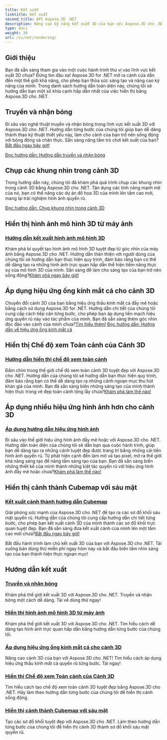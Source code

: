 ```yaml
---
title: Kết xuất
linktitle: Kết xuất
second_title: API Aspose.3D .NET
description: Nâng cao kỹ năng kết xuất 3D của bạn với Aspose.3D cho .NET! Tạo bóng, tạo hình ảnh trực quan quyến rũ, áp dụng hiệu ứng thấu kính mắt cá, v.v.
type: docs
weight: 30
url: /vi/net/rendering/
---
```

## Giới thiệu

Bạn đã sẵn sàng tham gia vào một cuộc hành trình thú vị vào lĩnh vực kết xuất 3D chưa? Đừng tìm đâu xa! Aspose.3D for .NET mở ra cánh cửa dẫn đến một thế giới khả năng, cho phép bạn thỏa sức sáng tạo và nâng cao kỹ năng của mình. Trong danh sách hướng dẫn toàn diện này, chúng tôi sẽ hướng dẫn bạn một số khía cạnh hấp dẫn nhất của việc hiển thị bằng Aspose.3D cho .NET.

## Truyền và nhận bóng
 Đi sâu vào nghệ thuật truyền và nhận bóng trong lĩnh vực kết xuất 3D với Aspose.3D cho .NET. Hướng dẫn từng bước của chúng tôi giúp bạn dễ dàng thành thạo kỹ thuật thiết yếu này, làm cho cảnh của bạn trở nên sống động với bóng động và chân thực. Sẵn sàng nâng tầm trò chơi kết xuất của bạn?[Bắt đầu ngay bây giờ!](./cast-receive-shadows/)

[Đọc hướng dẫn: Hướng dẫn truyền và nhận bóng](./cast-receive-shadows/)


## Chụp các khung nhìn trong cảnh 3D
Trong hướng dẫn này, chúng tôi đã khám phá quá trình chụp các khung nhìn trong cảnh 3D bằng Aspose.3D cho .NET. Tận dụng các tính năng mạnh mẽ của nó, bạn có thể nâng các dự án đồ họa 3D của mình lên tầm cao mới, mang lại trải nghiệm hình ảnh quyến rũ.

[Đọc hướng dẫn: Chụp khung nhìn trong cảnh 3D](./capture-viewport/)


## Hiển thị hình ảnh mô hình 3D từ máy ảnh
### [Hướng dẫn kết xuất hình ảnh mô hình 3D](./render-3d-model-image/)
 Khám phá bí quyết tạo hình ảnh mô hình 3D tuyệt đẹp từ góc nhìn của máy ảnh bằng Aspose.3D cho .NET. Hướng dẫn thân thiện với người dùng của chúng tôi sẽ hướng dẫn bạn thực hiện quy trình, đảm bảo rằng bạn có thể dễ dàng tạo ra những hình ảnh trực quan hấp dẫn thể hiện tiềm năng thực sự của mô hình 3D của mình. Sẵn sàng để làm cho sáng tạo của bạn trở nên sống động?[Khám phá ngay bây giờ!](./render-3d-model-image/)

## Áp dụng hiệu ứng ống kính mắt cá cho cảnh 3D
Chuyển đổi cảnh 3D của bạn bằng hiệu ứng thấu kính mắt cá đầy mê hoặc bằng cách sử dụng Aspose.3D for .NET. Hướng dẫn chi tiết của chúng tôi cung cấp cách tiếp cận từng bước, cho phép bạn áp dụng liền mạch hiệu ứng quyến rũ này vào tác phẩm của mình. Bạn đã sẵn sàng thêm góc nhìn độc đáo vào cảnh của mình chưa?[Tìm hiểu thêm!](./fisheye-lens-effect-3d-scene/)
[Đọc hướng dẫn: Hướng dẫn về hiệu ứng ống kính mắt cá](./fisheye-lens-effect-3d-scene/)

## Hiển thị Chế độ xem Toàn cảnh của Cảnh 3D
### [Hướng dẫn hiển thị chế độ xem toàn cảnh](./render-panorama-view/)
 Đắm chìm trong thế giới chế độ xem toàn cảnh 3D tuyệt đẹp với Aspose.3D cho .NET. Hướng dẫn của chúng tôi sẽ hướng dẫn bạn thực hiện quy trình, đảm bảo rằng bạn có thể dễ dàng tạo ra những cảnh ngoạn mục thu hút khán giả của mình. Bạn đã sẵn sàng biến những sáng tạo của mình thành hiện thực trong vẻ đẹp toàn cảnh lộng lẫy chưa?[Khám phá làm thế nào!](./render-panorama-view/)

## Áp dụng nhiều hiệu ứng hình ảnh hơn cho cảnh 3D
### [Áp dụng hướng dẫn hiệu ứng hình ảnh](./apply-visual-effects/)
Đi sâu vào thế giới hiệu ứng hình ảnh đầy mê hoặc với Aspose.3D cho .NET. Hướng dẫn toàn diện của chúng tôi sẽ dẫn bạn qua cuộc hành trình, giúp bạn dễ dàng tạo ra những cảnh tuyệt đẹp được trang trí bằng những cải tiến hình ảnh quyến rũ. Từ phát hiện cạnh đến làm mờ và tạo pixel, mở ra thế giới khả năng sáng tạo để nâng tầm sáng tạo của bạn. Bạn đã sẵn sàng biến những thiết kế của mình thành những kiệt tác quyến rũ với hiệu ứng hình ảnh đầy mê hoặc chưa?[Khám phá làm thế nào!](./apply-visual-effects/)

## Hiển thị cảnh thành Cubemap với sáu mặt
### [Kết xuất cảnh thành hướng dẫn Cubemap](./render-scene-cubemap/)
 Giải phóng sức mạnh của Aspose.3D cho .NET để tạo ra các sơ đồ khối sáu mặt quyến rũ. Hướng dẫn của chúng tôi cung cấp hướng dẫn chi tiết từng bước, cho phép bạn kết xuất cảnh 3D của mình thành các sơ đồ khối trực quan tuyệt đẹp. Bạn đã sẵn sàng đưa kết xuất cảnh của mình lên một tầm cao mới chưa?[Bắt đầu ngay bây giờ!](./render-scene-cubemap/)

Bắt đầu hành trình làm chủ kết xuất 3D của bạn với Aspose.3D cho .NET. Tải xuống bản dùng thử miễn phí ngay hôm nay và bắt đầu biến tầm nhìn sáng tạo của bạn thành hiện thực ngoạn mục!
## Hướng dẫn kết xuất
### [Truyền và nhận bóng](./cast-receive-shadows/)
Khám phá thế giới kết xuất 3D với Aspose.3D cho .NET. Truyền và nhận bóng một cách dễ dàng. Tải về dùng thử ngay!
### [Hiển thị hình ảnh mô hình 3D từ máy ảnh](./render-3d-model-image/)
Khám phá thế giới kết xuất 3D với Aspose.3D cho .NET. Tìm hiểu cách dễ dàng tạo hình ảnh trực quan hấp dẫn bằng hướng dẫn từng bước của chúng tôi.
### [Áp dụng hiệu ứng ống kính mắt cá cho cảnh 3D](./fisheye-lens-effect-3d-scene/)
Nâng cao cảnh 3D của bạn với Aspose.3D cho .NET! Tìm hiểu cách áp dụng hiệu ứng thấu kính mắt cá quyến rũ từng bước. Tải ngay!
### [Hiển thị Chế độ xem Toàn cảnh của Cảnh 3D](./render-panorama-view/)
Tìm hiểu cách tạo chế độ xem toàn cảnh 3D tuyệt đẹp bằng Aspose.3D cho .NET. Hãy làm theo hướng dẫn từng bước của chúng tôi để hiển thị cảnh sống động.
### [Hiển thị cảnh thành Cubemap với sáu mặt](./render-scene-cubemap/)
Tạo các sơ đồ khối tuyệt đẹp với Aspose.3D cho .NET. Làm theo hướng dẫn từng bước của chúng tôi để hiển thị cảnh 3D thành sơ đồ khối sáu mặt quyến rũ.